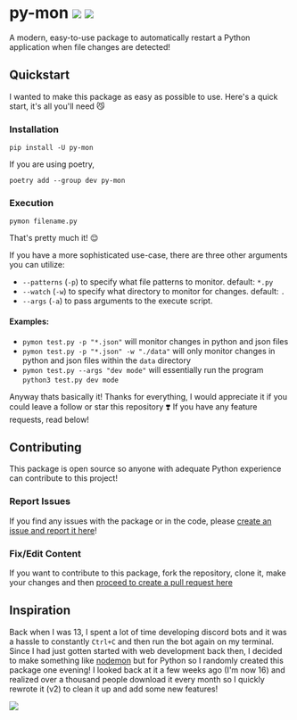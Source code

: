 # py-mon [![](https://img.shields.io/pypi/v/py-mon?color=3776AB&logo=python&style=for-the-badge)](https://pypi.org/project/py-mon/) [![](https://img.shields.io/pypi/dm/py-mon?color=3776AB&logo=python&style=for-the-badge)](https://pypi.org/project/py-mon/)
A modern, easy-to-use package to automatically restart a Python application when file changes are detected!

## Quickstart
I wanted to make this package as easy as possible to use. Here's a quick start, it's all you'll need 😼

### Installation
```
pip install -U py-mon
```
If you are using poetry,
```
poetry add --group dev py-mon
```
### Execution
```
pymon filename.py
```

That's pretty much it! 😌 

If you have a more sophisticated use-case, there are three other arguments you can utilize:
- ``--patterns`` (``-p``) to specify what file patterns to monitor. default: ``*.py``
- ``--watch`` (``-w``) to specify what directory to monitor for changes. default: ``.``
- ``--args`` (``-a``) to pass arguments to the execute script.

#### Examples:
- ``pymon test.py -p "*.json"`` will monitor changes in python and json files
- ``pymon test.py -p "*.json" -w "./data"`` will only monitor changes in python and json files within the ``data`` directory
- ``pymon test.py --args "dev mode"`` will essentially run the program ``python3 test.py dev mode``


Anyway thats basically it! Thanks for everything, I would appreciate it if you could leave a follow or star this repository ❣️ If you have any feature requests, read below!

## Contributing
This package is open source so anyone with adequate Python experience can contribute to this project!

### Report Issues
If you find any issues with the package or in the code, please [create an issue and report it here](https://github.com/kevinjosethomas/py-mon/issues)!

### Fix/Edit Content
If you want to contribute to this package, fork the repository, clone it, make your changes and then [proceed to create a pull request here](https://github.com/kevinjosethomas/py-mon/pulls)

## Inspiration
Back when I was 13, I spent a lot of time developing discord bots and it was a hassle to constantly ``Ctrl+C`` and then run the bot again on my terminal. Since I had just gotten started with web development back then, I decided to make something like  [nodemon](https://github.com/remy/nodemon) but for Python so I randomly created this package one evening! I looked back at it a few weeks ago (I'm now 16) and realized over a thousand people download it every month so I quickly rewrote it (v2) to clean it up and add some new features!

![](https://media1.tenor.com/images/5d6cd0c6b0a0ae3c193e766fb8f1ed1f/tenor.gif?itemid=14057131)
